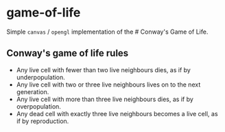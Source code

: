 # game-of-life

Simple `canvas` / `opengl` implementation of the # Conway's Game of
Life.

## Conway's game of life rules

- Any live cell with fewer than two live neighbours dies, as if by
  underpopulation.
- Any live cell with two or three live neighbours lives on to the next
  generation.
- Any live cell with more than three live neighbours dies, as if by
  overpopulation.
- Any dead cell with exactly three live neighbours becomes a live
  cell, as if by reproduction.
